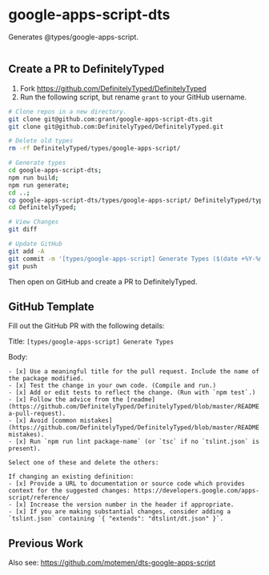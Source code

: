 # google-apps-script-dts

Generates @types/google-apps-script.

```sh

```

## Create a PR to DefinitelyTyped

1. Fork https://github.com/DefinitelyTyped/DefinitelyTyped
1. Run the following script, but rename `grant` to your GitHub username.

```sh
# Clone repos in a new directory.
git clone git@github.com:grant/google-apps-script-dts.git
git clone git@github.com:DefinitelyTyped/DefinitelyTyped.git

# Delete old types
rm -rf DefinitelyTyped/types/google-apps-script/

# Generate types
cd google-apps-script-dts;
npm run build;
npm run generate;
cd ..;
cp google-apps-script-dts/types/google-apps-script/ DefinitelyTyped/types/google-apps-script/
cd DefinitelyTyped;

# View Changes
git diff

# Update GitHub
git add -A
git commit -m '[types/google-apps-script] Generate Types ($(date +%Y-%m-%d)'
git push
```

Then open on GitHub and create a PR to DefinitelyTyped.

## GitHub Template

Fill out the GitHub PR with the following details:

Title: `[types/google-apps-script] Generate Types`

Body:
```
- [x] Use a meaningful title for the pull request. Include the name of the package modified.
- [x] Test the change in your own code. (Compile and run.)
- [x] Add or edit tests to reflect the change. (Run with `npm test`.)
- [x] Follow the advice from the [readme](https://github.com/DefinitelyTyped/DefinitelyTyped/blob/master/README.md#make-a-pull-request).
- [x] Avoid [common mistakes](https://github.com/DefinitelyTyped/DefinitelyTyped/blob/master/README.md#common-mistakes).
- [x] Run `npm run lint package-name` (or `tsc` if no `tslint.json` is present).

Select one of these and delete the others:

If changing an existing definition:
- [x] Provide a URL to documentation or source code which provides context for the suggested changes: https://developers.google.com/apps-script/reference/
- [x] Increase the version number in the header if appropriate.
- [x] If you are making substantial changes, consider adding a `tslint.json` containing `{ "extends": "dtslint/dt.json" }`.
```

## Previous Work

Also see:
https://github.com/motemen/dts-google-apps-script